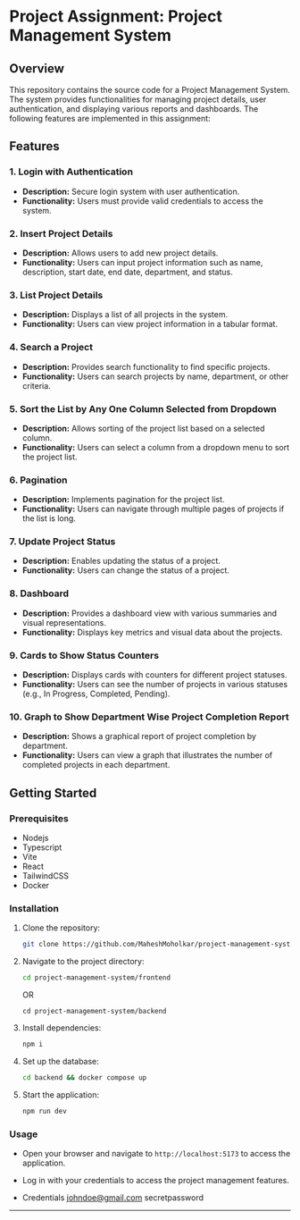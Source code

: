# Project Assignment: Project Management System

## Overview
This repository contains the source code for a Project Management System. The system provides functionalities for managing project details, user authentication, and displaying various reports and dashboards. The following features are implemented in this assignment:

## Features

### 1. Login with Authentication
- **Description:** Secure login system with user authentication.
- **Functionality:** Users must provide valid credentials to access the system.

### 2. Insert Project Details
- **Description:** Allows users to add new project details.
- **Functionality:** Users can input project information such as name, description, start date, end date, department, and status.

### 3. List Project Details
- **Description:** Displays a list of all projects in the system.
- **Functionality:** Users can view project information in a tabular format.

### 4. Search a Project
- **Description:** Provides search functionality to find specific projects.
- **Functionality:** Users can search projects by name, department, or other criteria.

### 5. Sort the List by Any One Column Selected from Dropdown
- **Description:** Allows sorting of the project list based on a selected column.
- **Functionality:** Users can select a column from a dropdown menu to sort the project list.

### 6. Pagination
- **Description:** Implements pagination for the project list.
- **Functionality:** Users can navigate through multiple pages of projects if the list is long.

### 7. Update Project Status
- **Description:** Enables updating the status of a project.
- **Functionality:** Users can change the status of a project.

### 8. Dashboard
- **Description:** Provides a dashboard view with various summaries and visual representations.
- **Functionality:** Displays key metrics and visual data about the projects.

### 9. Cards to Show Status Counters
- **Description:** Displays cards with counters for different project statuses.
- **Functionality:** Users can see the number of projects in various statuses (e.g., In Progress, Completed, Pending).

### 10. Graph to Show Department Wise Project Completion Report
- **Description:** Shows a graphical report of project completion by department.
- **Functionality:** Users can view a graph that illustrates the number of completed projects in each department.

## Getting Started

### Prerequisites
- Nodejs
- Typescript
- Vite
- React
- TailwindCSS
- Docker

### Installation
1. Clone the repository:
    ```bash
    git clone https://github.com/MaheshMoholkar/project-management-system.git
    ```
2. Navigate to the project directory:
    ```bash
    cd project-management-system/frontend
    ```
    OR
    ```
    cd project-management-system/backend
    ```
3. Install dependencies:
    ```bash
    npm i
    ```
4. Set up the database:
    ```bash
    cd backend && docker compose up
    ```
5. Start the application:
    ```bash
    npm run dev
    ```

### Usage
- Open your browser and navigate to `http://localhost:5173` to access the application.
- Log in with your credentials to access the project management features.

- Credentials
  johndoe@gmail.com
  secretpassword 
  
---
